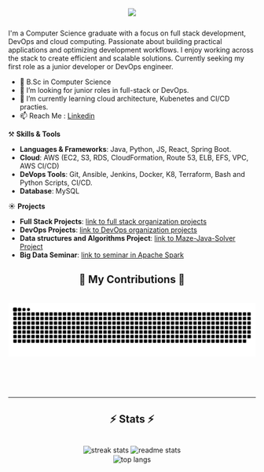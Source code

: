 <h1 align="center">
    <img src="https://readme-typing-svg.herokuapp.com/?font=Righteous&size=35&center=true&vCenter=true&width=500&height=70&duration=4000&lines=Hi+There!+👋;+I'm+Ariel+Semel!;" />
</h1>
  
I'm a Computer Science graduate with a focus on full stack development, DevOps and cloud computing.
Passionate about building practical applications and optimizing development workflows.
I enjoy working across the stack to create efficient and scalable solutions.
Currently seeking my first role as a junior developer or DevOps engineer.

- 🔭 B.Sc in Computer Science
- 👯 I’m looking for junior roles in full-stack or DevOps.
- 🌱 I’m currently learning cloud architecture, Kubenetes and CI/CD practies.
- 📫 Reach Me : [Linkedin](https://www.linkedin.com/in/ariel-semel/)

⚒️ **Skills & Tools**
- **Languages & Frameworks**: Java, Python, JS, React, Spring Boot.
- **Cloud**: AWS (EC2, S3, RDS, CloudFormation, Route 53, ELB, EFS, VPC, AWS CI/CD)
- **DeVops Tools**: Git, Ansible, Jenkins, Docker, K8, Terraform, Bash and Python Scripts, CI/CD.
- **Database**: MySQL

☀️ **Projects**
- **Full Stack Projects**: [link to full stack organization projects](https://github.com/orgs/Full-Stack-ArielSemel/repositories)
- **DevOps Projects**: [link to DevOps organization projects](https://github.com/orgs/DevOps-ArielSemel/repositories)
- **Data structures and Algorithms Project**: [link to Maze-Java-Solver Project](https://github.com/ArielSemel/Maze-Java-Project)
- **Big Data Seminar**: [link to seminar in Apache Spark](https://github.com/ArielSemel/Apache-Spark-Seminar)

<div align="center">
  <h2>🐍 My Contributions 🐍</h2>
  <br>
  <img alt="snake eating my contributions" src="https://raw.githubusercontent.com/salesp07/salesp07/output/github-contribution-grid-snake.svg" />
  
  <br/><br/><br/>
</div>

<hr/>

<h2 align="center">⚡ Stats ⚡</h2>
<br>
<div align=center>
  <img width=390 src="https://github-readme-streak-stats-salesp07.vercel.app/?user=salesp07&count_private=true&theme=react&border_radius=10" alt="streak stats"/>
  <img width=390 src="https://github-readme-stats-salesp07.vercel.app/api?username=salesp07&count_private=true&show_icons=true&theme=react&rank_icon=github&border_radius=10" alt="readme stats" />
  <br/>
  <img width=325 align="center" src="https://github-readme-stats-salesp07.vercel.app/api/top-langs/?username=salesp07&hide=HTML&langs_count=8&layout=compact&theme=react&border_radius=10&size_weight=0.5&count_weight=0.5&exclude_repo=github-readme-stats" alt="top langs" />
</div>

